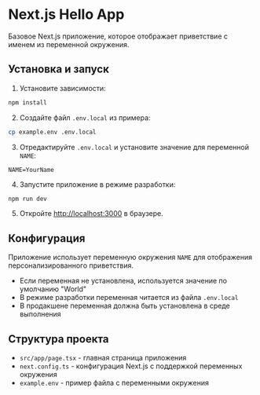 # Next.js Hello App

Базовое Next.js приложение, которое отображает приветствие с именем из переменной окружения.

## Установка и запуск

1. Установите зависимости:
```bash
npm install
```

2. Создайте файл `.env.local` из примера:
```bash
cp example.env .env.local
```

3. Отредактируйте `.env.local` и установите значение для переменной `NAME`:
```
NAME=YourName
```

4. Запустите приложение в режиме разработки:
```bash
npm run dev
```

5. Откройте [http://localhost:3000](http://localhost:3000) в браузере.

## Конфигурация

Приложение использует переменную окружения `NAME` для отображения персонализированного приветствия.

- Если переменная не установлена, используется значение по умолчанию "World"
- В режиме разработки переменная читается из файла `.env.local`
- В продакшене переменная должна быть установлена в среде выполнения

## Структура проекта

- `src/app/page.tsx` - главная страница приложения
- `next.config.ts` - конфигурация Next.js с поддержкой переменных окружения
- `example.env` - пример файла с переменными окружения